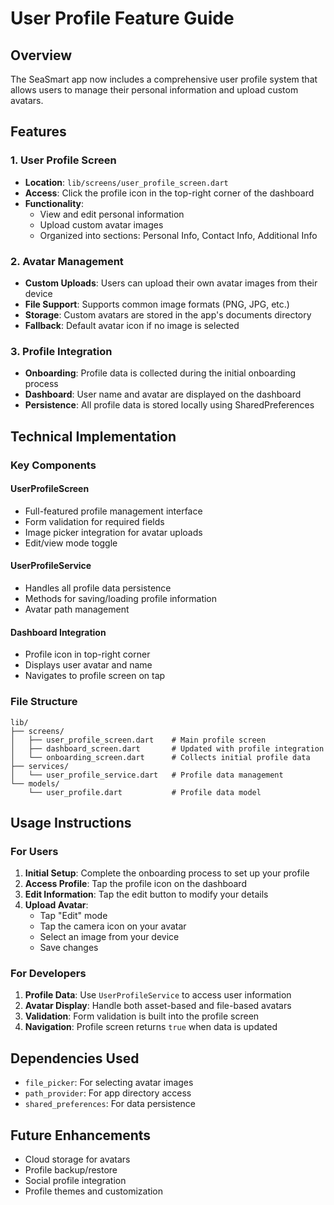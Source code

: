 # User Profile Feature Guide

## Overview
The SeaSmart app now includes a comprehensive user profile system that allows users to manage their personal information and upload custom avatars.

## Features

### 1. User Profile Screen
- **Location**: `lib/screens/user_profile_screen.dart`
- **Access**: Click the profile icon in the top-right corner of the dashboard
- **Functionality**:
  - View and edit personal information
  - Upload custom avatar images
  - Organized into sections: Personal Info, Contact Info, Additional Info

### 2. Avatar Management
- **Custom Uploads**: Users can upload their own avatar images from their device
- **File Support**: Supports common image formats (PNG, JPG, etc.)
- **Storage**: Custom avatars are stored in the app's documents directory
- **Fallback**: Default avatar icon if no image is selected

### 3. Profile Integration
- **Onboarding**: Profile data is collected during the initial onboarding process
- **Dashboard**: User name and avatar are displayed on the dashboard
- **Persistence**: All profile data is stored locally using SharedPreferences

## Technical Implementation

### Key Components

#### UserProfileScreen
- Full-featured profile management interface
- Form validation for required fields
- Image picker integration for avatar uploads
- Edit/view mode toggle

#### UserProfileService
- Handles all profile data persistence
- Methods for saving/loading profile information
- Avatar path management

#### Dashboard Integration
- Profile icon in top-right corner
- Displays user avatar and name
- Navigates to profile screen on tap

### File Structure
```
lib/
├── screens/
│   ├── user_profile_screen.dart    # Main profile screen
│   ├── dashboard_screen.dart       # Updated with profile integration
│   └── onboarding_screen.dart      # Collects initial profile data
├── services/
│   └── user_profile_service.dart   # Profile data management
└── models/
    └── user_profile.dart           # Profile data model
```

## Usage Instructions

### For Users
1. **Initial Setup**: Complete the onboarding process to set up your profile
2. **Access Profile**: Tap the profile icon on the dashboard
3. **Edit Information**: Tap the edit button to modify your details
4. **Upload Avatar**: 
   - Tap "Edit" mode
   - Tap the camera icon on your avatar
   - Select an image from your device
   - Save changes

### For Developers
1. **Profile Data**: Use `UserProfileService` to access user information
2. **Avatar Display**: Handle both asset-based and file-based avatars
3. **Validation**: Form validation is built into the profile screen
4. **Navigation**: Profile screen returns `true` when data is updated

## Dependencies Used
- `file_picker`: For selecting avatar images
- `path_provider`: For app directory access
- `shared_preferences`: For data persistence

## Future Enhancements
- Cloud storage for avatars
- Profile backup/restore
- Social profile integration
- Profile themes and customization